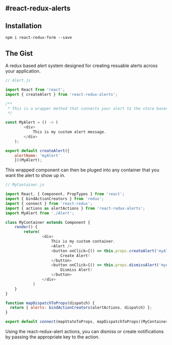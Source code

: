 #react-redux-alerts
---
## Installation
```npm i react-redux-form --save```

## The Gist
A redux based alert system designed for creating resuable alerts across your application. 

```js
// Alert.js

import React from 'react';
import { createAlert } from 'react-redux-alerts';

/** 
 * This is a wrapper method that connects your alert to the store based on a alertName key. This will be the unique identifier that will allow you to both show the alert and dismiss the alert. 
 */

const MyAlert = () -> (
        <div>
            This is my custom alert message.
        </div>
    );

export default createAlert({
    alertName: 'myAlert'
    })(MyAlert);
```

This wrapped component can then be pluged into any container that you want the alert to show up in.

```js
// MyContainer.js

import React, { Component, PropTypes } from 'react';
import { bindActionCreators } from 'redux';
import { connect } from 'react-redux';
import { actions as alertActions } from 'react-redux-alerts';
import MyAlert from './Alert';

class MyContainer extends Component {
    render() {
        return(
                <div>
                    This is my custom container.
                    <Alert />
                    <button onClick={() => this.props.createAlert('myAlert')}
                        Create Alert!
                    </button>
                    <button onClick={() => this.props.dismissAlert('myAlert')}
                        Dismiss Alert!
                    </button>
                </div>
            )
    }
}

function mapDispatchToProps(dispatch) {
  return { alerts: bindActionCreators(alertActions, dispatch) };
}

export default connect(mapStateToProps, mapDispatchToProps)(MyContainer);
```
Using the react-redux-alert actions, you can dismiss or create notifications by passing the appropriate key to the action.
